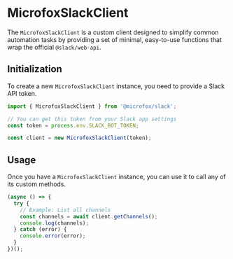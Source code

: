 # MicrofoxSlackClient

The `MicrofoxSlackClient` is a custom client designed to simplify common automation tasks by providing a set of minimal, easy-to-use functions that wrap the official `@slack/web-api`.

## Initialization

To create a new `MicrofoxSlackClient` instance, you need to provide a Slack API token.

```typescript
import { MicrofoxSlackClient } from '@microfox/slack';

// You can get this token from your Slack app settings
const token = process.env.SLACK_BOT_TOKEN;

const client = new MicrofoxSlackClient(token);
```

## Usage

Once you have a `MicrofoxSlackClient` instance, you can use it to call any of its custom methods.

```typescript
(async () => {
  try {
    // Example: List all channels
    const channels = await client.getChannels();
    console.log(channels);
  } catch (error) {
    console.error(error);
  }
})();
``` 